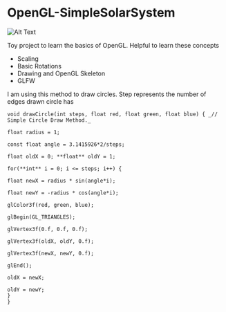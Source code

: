 # OpenGL-SimpleSolarSystem
![Alt Text](https://media.giphy.com/media/RfASwDX7J9I0wv5sJb/giphy.gif)

Toy project to learn the basics of OpenGL. Helpful to learn these concepts
* Scaling
* Basic Rotations
* Drawing and OpenGL Skeleton
* GLFW



I am using this method to draw circles. Step represents the number of edges drawn circle has
```
void drawCircle(int steps, float red, float green, float blue) { _// Simple Circle Draw Method._

float radius = 1;

const float angle = 3.1415926*2/steps;

float oldX = 0; **float** oldY = 1;

for(**int** i = 0; i <= steps; i++) {

float newX = radius * sin(angle*i);

float newY = -radius * cos(angle*i);

glColor3f(red, green, blue);

glBegin(GL_TRIANGLES);

glVertex3f(0.f, 0.f, 0.f);

glVertex3f(oldX, oldY, 0.f);

glVertex3f(newX, newY, 0.f);

glEnd();

oldX = newX;

oldY = newY;
}
}
```
